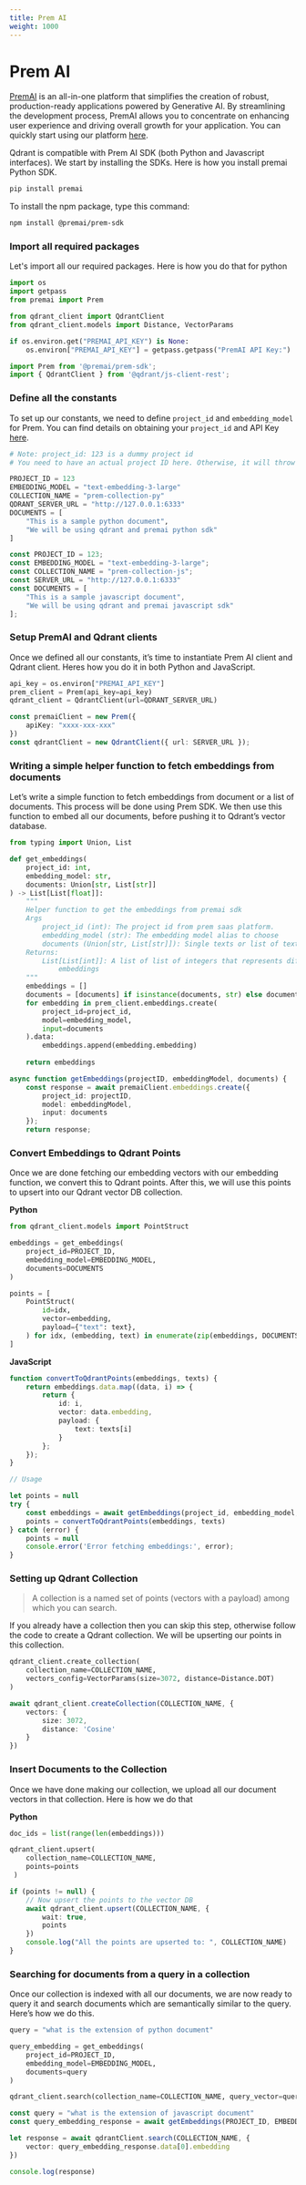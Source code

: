 ```yaml
---
title: Prem AI
weight: 1000
---
```


# Prem AI

[PremAI](https://premai.io/) is an all-in-one platform that simplifies the creation of robust, production-ready applications powered by Generative AI. By streamlining the development process, PremAI allows you to concentrate on enhancing user experience and driving overall growth for your application. You can quickly start using our platform [here](https://docs.premai.io/quick-start).

Qdrant is compatible with Prem AI SDK (both Python and Javascript interfaces). We start by installing the SDKs. Here is how you install premai Python SDK. 

```bash
pip install premai
```

To install the npm package, type this command:

```bash
npm install @premai/prem-sdk 
```

### Import all required packages

Let's import all our required packages. Here is how you do that for python

```python
import os 
import getpass
from premai import Prem

from qdrant_client import QdrantClient
from qdrant_client.models import Distance, VectorParams

if os.environ.get("PREMAI_API_KEY") is None:
    os.environ["PREMAI_API_KEY"] = getpass.getpass("PremAI API Key:")
```
```typescript
import Prem from '@premai/prem-sdk';
import { QdrantClient } from '@qdrant/js-client-rest';
```

### Define all the constants

To set up our constants, we need to define `project_id` and `embedding_model` for Prem. You can find details on obtaining your `project_id` and API Key [here](https://docs.premai.io/quick-start).


```python
# Note: project_id: 123 is a dummy project id
# You need to have an actual project ID here. Otherwise, it will throw an error.

PROJECT_ID = 123
EMBEDDING_MODEL = "text-embedding-3-large"
COLLECTION_NAME = "prem-collection-py"
QDRANT_SERVER_URL = "http://127.0.0.1:6333"
DOCUMENTS = [
    "This is a sample python document",
    "We will be using qdrant and premai python sdk"
]
```
```typescript
const PROJECT_ID = 123;
const EMBEDDING_MODEL = "text-embedding-3-large";
const COLLECTION_NAME = "prem-collection-js";
const SERVER_URL = "http://127.0.0.1:6333"
const DOCUMENTS = [
    "This is a sample javascript document",
    "We will be using qdrant and premai javascript sdk"
];
```

### Setup PremAI and Qdrant clients

Once we defined all our constants, it’s time to instantiate Prem AI client and Qdrant client. Heres how you do it in both Python and JavaScript. 

```python
api_key = os.environ["PREMAI_API_KEY"]
prem_client = Prem(api_key=api_key)
qdrant_client = QdrantClient(url=QDRANT_SERVER_URL)
```
```typescript
const premaiClient = new Prem({
    apiKey: "xxxx-xxx-xxx"
})
const qdrantClient = new QdrantClient({ url: SERVER_URL });
```

### Writing a simple helper function to fetch embeddings from documents

Let’s write a simple function to fetch embeddings from document or a list of documents. This process will be done using Prem SDK. We then use this function to embed all our documents, before pushing it to Qdrant’s vector database. 

```python
from typing import Union, List

def get_embeddings(
    project_id: int, 
    embedding_model: str, 
    documents: Union[str, List[str]]
) -> List[List[float]]:
    """
    Helper function to get the embeddings from premai sdk 
    Args
        project_id (int): The project id from prem saas platform.
        embedding_model (str): The embedding model alias to choose
        documents (Union[str, List[str]]): Single texts or list of texts to embed
    Returns:
        List[List[int]]: A list of list of integers that represents different
            embeddings
    """
    embeddings = []
    documents = [documents] if isinstance(documents, str) else documents 
    for embedding in prem_client.embeddings.create(
        project_id=project_id,
        model=embedding_model, 
        input=documents
    ).data:
        embeddings.append(embedding.embedding)
    
    return embeddings
```
```typescript
async function getEmbeddings(projectID, embeddingModel, documents) {
    const response = await premaiClient.embeddings.create({
        project_id: projectID,
        model: embeddingModel,
        input: documents
    });
    return response;
```

### Convert Embeddings to Qdrant Points

Once we are done fetching our embedding vectors with our embedding function, we convert this to Qdrant points. After this, we will use this points to upsert into our Qdrant vector DB collection. 

**Python**

```python
from qdrant_client.models import PointStruct

embeddings = get_embeddings(
    project_id=PROJECT_ID,
    embedding_model=EMBEDDING_MODEL, 
    documents=DOCUMENTS 
)

points = [
    PointStruct(
        id=idx, 
        vector=embedding,
        payload={"text": text},
    ) for idx, (embedding, text) in enumerate(zip(embeddings, DOCUMENTS))
]
```

**JavaScript**

```typescript
function convertToQdrantPoints(embeddings, texts) {
    return embeddings.data.map((data, i) => {
        return {
            id: i,
            vector: data.embedding,
            payload: {
                text: texts[i]
            }
        };
    });
}

// Usage 

let points = null
try {
    const embeddings = await getEmbeddings(project_id, embedding_model, texts)
    points = convertToQdrantPoints(embeddings, texts)
} catch (error) {
    points = null
    console.error('Error fetching embeddings:', error);
}
```

### Setting up Qdrant Collection

> A collection is a named set of points (vectors with a payload) among which you can search.
> 

If you already have a collection then you can skip this step, otherwise follow the code to create a Qdrant collection. We will be upserting our points in this collection. 

```python
qdrant_client.create_collection(
    collection_name=COLLECTION_NAME, 
    vectors_config=VectorParams(size=3072, distance=Distance.DOT)
)
```
```typescript
await qdrant_client.createCollection(COLLECTION_NAME, {
    vectors: {
        size: 3072,
        distance: 'Cosine'
    }
})
```

### Insert Documents to the Collection

Once we have done making our collection, we upload all our document vectors in that collection. Here is how we do that

**Python**

```python
doc_ids = list(range(len(embeddings)))

qdrant_client.upsert(
    collection_name=COLLECTION_NAME, 
    points=points
 )
```

```typescript
if (points != null) {
    // Now upsert the points to the vector DB 
    await qdrant_client.upsert(COLLECTION_NAME, {
        wait: true,
        points
    })
    console.log("All the points are upserted to: ", COLLECTION_NAME)
}
```

### Searching for documents from a query in a collection

Once our collection is indexed with all our documents, we are now ready to query it and search documents which are semantically similar to the query. Here’s how we do this. 

```python
query = "what is the extension of python document"

query_embedding = get_embeddings(
    project_id=PROJECT_ID, 
    embedding_model=EMBEDDING_MODEL, 
    documents=query
)

qdrant_client.search(collection_name=COLLECTION_NAME, query_vector=query_embedding[0])
```
```typescript
const query = "what is the extension of javascript document"
const query_embedding_response = await getEmbeddings(PROJECT_ID, EMBEDDING_MODEL, query)

let response = await qdrantClient.search(COLLECTION_NAME, {
    vector: query_embedding_response.data[0].embedding
})

console.log(response)
```